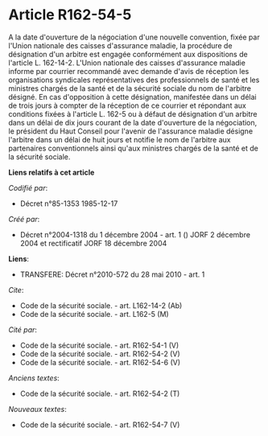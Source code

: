 # Article R162-54-5

A la date d'ouverture de la négociation d'une nouvelle convention, fixée par l'Union nationale des caisses d'assurance
maladie, la procédure de désignation d'un arbitre est engagée conformément aux dispositions de l'article L. 162-14-2. L'Union
nationale des caisses d'assurance maladie informe par courrier recommandé avec demande d'avis de réception les organisations
syndicales représentatives des professionnels de santé et les ministres chargés de la santé et de la sécurité sociale du nom
de l'arbitre désigné. En cas d'opposition à cette désignation, manifestée dans un délai de trois jours à compter de la
réception de ce courrier et répondant aux conditions fixées à l'article L. 162-5 ou à défaut de désignation d'un arbitre dans
un délai de dix jours courant de la date d'ouverture de la négociation, le président du Haut Conseil pour l'avenir de
l'assurance maladie désigne l'arbitre dans un délai de huit jours et notifie le nom de l'arbitre aux partenaires
conventionnels ainsi qu'aux ministres chargés de la santé et de la sécurité sociale.

**Liens relatifs à cet article**

_Codifié par_:

  - Décret n°85-1353 1985-12-17

_Créé par_:

  - Décret n°2004-1318 du 1 décembre 2004 - art. 1 () JORF 2 décembre 2004 et rectificatif JORF 18 décembre 2004

**Liens**:

  - TRANSFERE: Décret n°2010-572 du 28 mai 2010 - art. 1

_Cite_:

  - Code de la sécurité sociale. - art. L162-14-2 (Ab)
  - Code de la sécurité sociale. - art. L162-5 (M)

_Cité par_:

  - Code de la sécurité sociale. - art. R162-54-1 (V)
  - Code de la sécurité sociale. - art. R162-54-2 (V)
  - Code de la sécurité sociale. - art. R162-54-6 (V)

_Anciens textes_:

  - Code de la sécurité sociale. - art. R162-54-2 (T)

_Nouveaux textes_:

  - Code de la sécurité sociale. - art. R162-54-7 (V)
